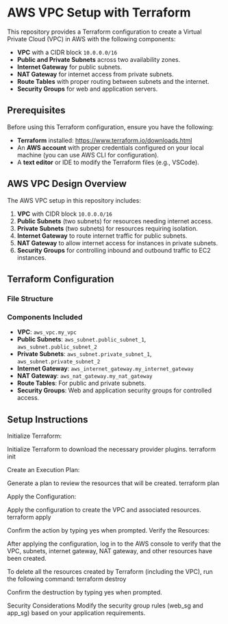 # AWS VPC Setup with Terraform

This repository provides a Terraform configuration to create a Virtual Private Cloud (VPC) in AWS with the following components:

- **VPC** with a CIDR block `10.0.0.0/16`
- **Public and Private Subnets** across two availability zones.
- **Internet Gateway** for public subnets.
- **NAT Gateway** for internet access from private subnets.
- **Route Tables** with proper routing between subnets and the internet.
- **Security Groups** for web and application servers.

## Prerequisites

Before using this Terraform configuration, ensure you have the following:

- **Terraform** installed: https://www.terraform.io/downloads.html
- An **AWS account** with proper credentials configured on your local machine (you can use AWS CLI for configuration).
- A **text editor** or IDE to modify the Terraform files (e.g., VSCode).

## AWS VPC Design Overview

The AWS VPC setup in this repository includes:

1. **VPC** with CIDR block `10.0.0.0/16`
2. **Public Subnets** (two subnets) for resources needing internet access.
3. **Private Subnets** (two subnets) for resources requiring isolation.
4. **Internet Gateway** to route internet traffic for public subnets.
5. **NAT Gateway** to allow internet access for instances in private subnets.
6. **Security Groups** for controlling inbound and outbound traffic to EC2 instances.

## Terraform Configuration

### File Structure

### Components Included

- **VPC**: `aws_vpc.my_vpc`
- **Public Subnets**: `aws_subnet.public_subnet_1`, `aws_subnet.public_subnet_2`
- **Private Subnets**: `aws_subnet.private_subnet_1`, `aws_subnet.private_subnet_2`
- **Internet Gateway**: `aws_internet_gateway.my_internet_gateway`
- **NAT Gateway**: `aws_nat_gateway.my_nat_gateway`
- **Route Tables**: For public and private subnets.
- **Security Groups**: Web and application security groups for controlled access.

## Setup Instructions

Initialize Terraform:

Initialize Terraform to download the necessary provider plugins.
terraform init

Create an Execution Plan:

Generate a plan to review the resources that will be created.
terraform plan

Apply the Configuration:

Apply the configuration to create the VPC and associated resources.
terraform apply


Confirm the action by typing yes when prompted.
Verify the Resources:

After applying the configuration, log in to the AWS console to verify that the VPC, subnets, internet gateway, NAT gateway, and other resources have been created.

To delete all the resources created by Terraform (including the VPC), run the following command:
terraform destroy

Confirm the destruction by typing yes when prompted.

Security Considerations
Modify the security group rules (web_sg and app_sg) based on your application requirements.
